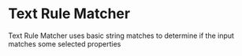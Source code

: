 # Text Rule Matcher

Text Rule Matcher uses basic string matches to determine if the input matches some selected properties